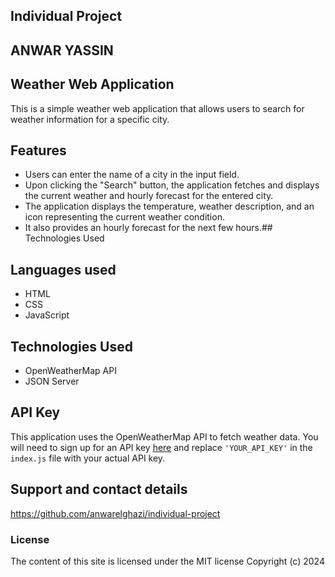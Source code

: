 ## Individual Project
## ANWAR YASSIN
## Weather Web Application

This is a simple weather web application that allows users to search for weather information for a specific city.

## Features

- Users can enter the name of a city in the input field.
- Upon clicking the "Search" button, the application fetches and displays the current weather and hourly forecast for the entered city.
- The application displays the temperature, weather description, and an icon representing the current weather condition.
- It also provides an hourly forecast for the next few hours.## Technologies Used

## Languages used
- HTML
- CSS
- JavaScript

## Technologies Used

- OpenWeatherMap API
- JSON Server

## API Key

This application uses the OpenWeatherMap API to fetch weather data. You will need to sign up for an API key [here](https://home.openweathermap.org/users/sign_up) and replace `'YOUR_API_KEY'` in the `index.js` file with your actual API key.

## Support and contact details
https://github.com/anwarelghazi/individual-project

### License

The content of this site is licensed under the MIT license
Copyright (c) 2024